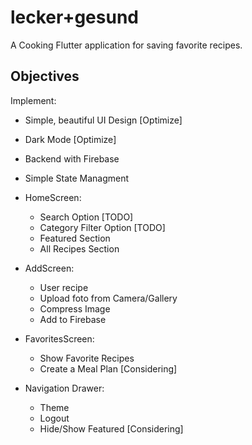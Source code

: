 # lecker+gesund

A Cooking Flutter application for saving favorite recipes.

## Objectives
Implement:

- Simple, beautiful UI Design [Optimize]
- Dark Mode [Optimize]
- Backend with Firebase
- Simple State Managment

- HomeScreen: 
    - Search Option [TODO]
    - Category Filter Option [TODO]
    - Featured Section
    - All Recipes Section

- AddScreen:
    - User recipe
    - Upload foto from Camera/Gallery
    - Compress Image 
    - Add to Firebase

- FavoritesScreen:
    - Show Favorite Recipes
    - Create a Meal Plan [Considering]

- Navigation Drawer:
    - Theme
    - Logout
    - Hide/Show Featured [Considering]


